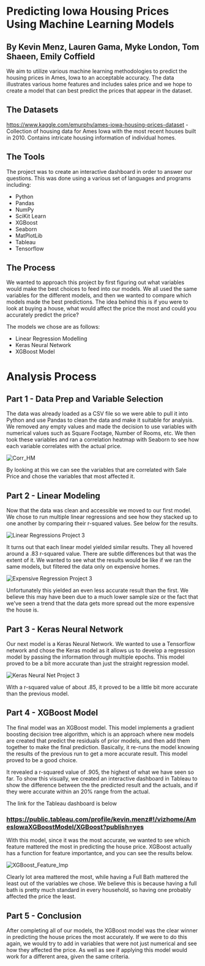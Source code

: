 # Predicting Iowa Housing Prices Using Machine Learning Models
## By Kevin Menz, Lauren Gama, Myke London, Tom Shaeen, Emily Coffield
We aim to utilize various machine learning methodologies to predict the housing prices in Ames, Iowa to an acceptable accuracy. The data illustrates various home features and includes sales price and we hope to create a model that can best predict the prices that appear in the dataset.

## The Datasets
https://www.kaggle.com/emurphy/ames-iowa-housing-prices-dataset - Collection of housing data for Ames Iowa with the most recent houses built in 2010. Contains intricate housing information of individual homes.


## The Tools
The project was to create an interactive dashboard in order to answer our questions. This was done using a various set of languages and programs including:
* Python
* Pandas
* NumPy
* SciKit Learn
* XGBoost
* Seaborn
* MatPlotLib
* Tableau
* Tensorflow


## The Process
We wanted to approach this project by first figuring out what variables would make the best choices to feed into our models. We all used the same variables for the different models, and then we wanted to compare which models made the best predictions. The idea behind this is if you were to look at buying a house, what would affect the price the most and could you accurately predict the price?

The models we chose are as follows:
* Linear Regression Modelling
* Keras Neural Network
* XGBoost Model


# Analysis Process
## Part 1 - Data Prep and Variable Selection
The data was already loaded as a CSV file so we were able to pull it into Python and use Pandas to clean the data and make it suitable for analysis. We removed any empty values and made the decision to use variables with numerical values such as Square Footage, Number of Rooms, etc. We then took these variables and ran a correlation heatmap with Seaborn to see how each variable correlates with the actual price.

![Corr_HM](https://user-images.githubusercontent.com/40543168/56933022-1d50c180-6ab4-11e9-933c-207be22e74d6.png)

By looking at this we can see the variables that are correlated with Sale Price and chose the variables that most affected it.

## Part 2 - Linear Modeling
Now that the data was clean and accessible we moved to our first model. We chose to run multiple linear regressions and see how they stacked up to one another by comparing their r-squared values. See below for the results. 

![Linear Regressions Project 3](https://user-images.githubusercontent.com/40543168/56933226-e9c26700-6ab4-11e9-89e4-dc40fda3ac04.PNG)

It turns out that each linear model yielded similar results. They all hovered around a .83 r-squared value. There are subtle differences but that was the extent of it. We wanted to see what the results would be like if we ran the same models, but filtered the data only on expensive homes. 

![Expensive Regression Project 3](https://user-images.githubusercontent.com/40543168/56933355-6ce3bd00-6ab5-11e9-9f21-e2b55d2576fc.PNG)

Unfortunately this yielded an even less accurate result than the first. We believe this may have been due to a much lower sample size or the fact that we've seen a trend that the data gets more spread out the more expensive the house is.

## Part 3 - Keras Neural Network
Our next model is a Keras Neural Network. We wanted to use a Tensorflow network and chose the Keras model as it allows us to develop a regression model by passing the information through multiple epochs. This model proved to be a bit more accurate than just the straight regression model.

![Keras Neural Net Project 3](https://user-images.githubusercontent.com/40543168/56933761-255e3080-6ab7-11e9-82a4-501a9be19f64.PNG)

With a r-squared value of about .85, it proved to be a little bit more accurate than the previous model. 

## Part 4 - XGBoost Model

The final model was an XGBoost model. This model implements a gradient boosting decision tree algorithm, which is an approach where new models are created that predict the residuals of prior models, and then add them together to make the final prediction. Basically, it re-runs the model knowing the results of the previous run to get a more accurate result. This model proved to be a good choice. 

It revealed a r-squared value of .905, the highest of what we have seen so far. To show this visually, we created an interactive dashboard in Tableau to show the difference between the the predicted result and the actuals, and if they were accurate within an 20% range from the actual. 

The link for the Tableau dashboard is below
### https://public.tableau.com/profile/kevin.menz#!/vizhome/AmesIowaXGBoostModel/XGBoost?publish=yes

With this model, since it was the most accurate, we wanted to see which feature mattered the most in predicting the house price. XGBoost actually has a function for feature importantce, and you can see the results below. 

![XGBoost_Feature_Imp](https://user-images.githubusercontent.com/40543168/56934058-98b47200-6ab8-11e9-936a-c3c2cf2e9001.png)

Clearly lot area mattered the most, while having a Full Bath mattered the least out of the variables we chose. We believe this is because having a full bath is pretty much standard in every household, so having one probably affected the price the least. 

## Part 5 - Conclusion
After completing all of our models, the XGBoost model was the clear winner in predicting the house prices the most accurately. If we were to do this again, we would try to add in variables that were not just numerical and see how they affected the price. As well as see if applying this model would work for a different area, given the same criteria. 

